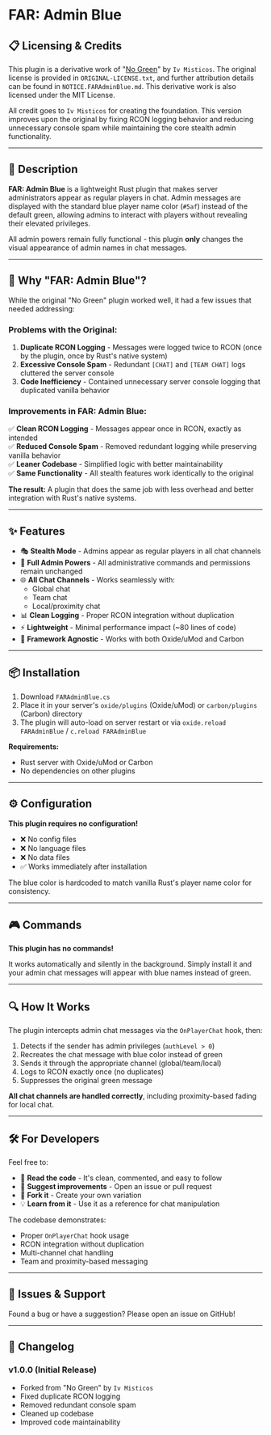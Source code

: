 # FAR: Admin Blue

## 📋 Licensing & Credits

This plugin is a derivative work of "[No Green](https://umod.org/plugins/no-green)" by `Iv Misticos`. The original license is provided in `ORIGINAL-LICENSE.txt`, and further attribution details can be found in `NOTICE.FARAdminBlue.md`. This derivative work is also licensed under the MIT License.

All credit goes to `Iv Misticos` for creating the foundation. This version improves upon the original by fixing RCON logging behavior and reducing unnecessary console spam while maintaining the core stealth admin functionality.

---

## 📖 Description

**FAR: Admin Blue** is a lightweight Rust plugin that makes server administrators appear as regular players in chat. Admin messages are displayed with the standard blue player name color (`#5af`) instead of the default green, allowing admins to interact with players without revealing their elevated privileges.

All admin powers remain fully functional - this plugin **only** changes the visual appearance of admin names in chat messages.

---

## 🤔 Why "FAR: Admin Blue"?

While the original "No Green" plugin worked well, it had a few issues that needed addressing:

### **Problems with the Original:**
1. **Duplicate RCON Logging** - Messages were logged twice to RCON (once by the plugin, once by Rust's native system)
2. **Excessive Console Spam** - Redundant `[CHAT]` and `[TEAM CHAT]` logs cluttered the server console
3. **Code Inefficiency** - Contained unnecessary server console logging that duplicated vanilla behavior

### **Improvements in FAR: Admin Blue:**
✅ **Clean RCON Logging** - Messages appear once in RCON, exactly as intended  
✅ **Reduced Console Spam** - Removed redundant logging while preserving vanilla behavior  
✅ **Leaner Codebase** - Simplified logic with better maintainability  
✅ **Same Functionality** - All stealth features work identically to the original  

**The result:** A plugin that does the same job with less overhead and better integration with Rust's native systems.

---

## ✨ Features

- 🎭 **Stealth Mode** - Admins appear as regular players in all chat channels
- 🔧 **Full Admin Powers** - All administrative commands and permissions remain unchanged
- 🌐 **All Chat Channels** - Works seamlessly with:
  - Global chat
  - Team chat
  - Local/proximity chat
- 📊 **Clean Logging** - Proper RCON integration without duplication
- ⚡ **Lightweight** - Minimal performance impact (~80 lines of code)
- 🔌 **Framework Agnostic** - Works with both Oxide/uMod and Carbon

---

## 📦 Installation

1. Download `FARAdminBlue.cs`
2. Place it in your server's `oxide/plugins` (Oxide/uMod) or `carbon/plugins` (Carbon) directory
3. The plugin will auto-load on server restart or via `oxide.reload FARAdminBlue` / `c.reload FARAdminBlue`

**Requirements:**
- Rust server with Oxide/uMod or Carbon
- No dependencies on other plugins

---

## ⚙️ Configuration

**This plugin requires no configuration!**

- ❌ No config files
- ❌ No language files
- ❌ No data files
- ✅ Works immediately after installation

The blue color is hardcoded to match vanilla Rust's player name color for consistency.

---

## 🎮 Commands

**This plugin has no commands!**

It works automatically and silently in the background. Simply install it and your admin chat messages will appear with blue names instead of green.

---

## 🔍 How It Works

The plugin intercepts admin chat messages via the `OnPlayerChat` hook, then:

1. Detects if the sender has admin privileges (`authLevel > 0`)
2. Recreates the chat message with blue color instead of green
3. Sends it through the appropriate channel (global/team/local)
4. Logs to RCON exactly once (no duplicates)
5. Suppresses the original green message

**All chat channels are handled correctly**, including proximity-based fading for local chat.

---

## 🛠️ For Developers

Feel free to:
- 📖 **Read the code** - It's clean, commented, and easy to follow
- 🔧 **Suggest improvements** - Open an issue or pull request
- 🎨 **Fork it** - Create your own variation
- 💡 **Learn from it** - Use it as a reference for chat manipulation

The codebase demonstrates:
- Proper `OnPlayerChat` hook usage
- RCON integration without duplication
- Multi-channel chat handling
- Team and proximity-based messaging

---

## 🐛 Issues & Support

Found a bug or have a suggestion? Please open an issue on GitHub!

---

## 📜 Changelog

### v1.0.0 (Initial Release)
- Forked from "No Green" by `Iv Misticos`
- Fixed duplicate RCON logging
- Removed redundant console spam
- Cleaned up codebase
- Improved code maintainability